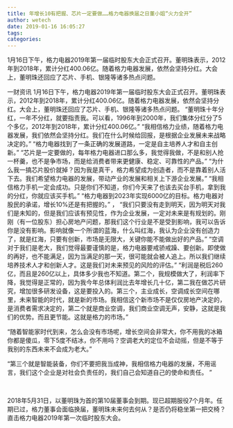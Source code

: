 ```yaml
---
title: 年增长10有把握、芯片一定要做……格力电器换届之日董小姐“火力全开”
author: wetech
date: 2019-01-16 16:05:27
tags: 
categories: 
---
```

1月16日下午，格力电器2019年第一届临时股东大会正式召开。董明珠表示，2012年到2018年，累计分红400.06亿。随着格力电器发展，依然会坚持分红。大会上，董明珠还回应了芯片、手机、银隆等诸多热点问题。
<!-- more -->
一财资讯
1月16日下午，格力电器2019年第一届临时股东大会正式召开。董明珠表示，2012年到2018年，累计分红400.06亿。随着格力电器发展，依然会坚持分红。大会上，董明珠还回应了芯片、手机、银隆等诸多热点问题。
“董明珠十年分红，一年不分红，就要指责我。可以看，1996年到2000年，我们集体分红分了5个多亿，2012年到2018年，累计分红400.06亿。”
“我相信格力业绩，随着格力电器发展，我们依然会坚持分红。我们在什么时候给回报，是根据企业发展未来战略决定的。”
“格力电器找到了一条正确的发展道路，一定是自主培养人才和自主创新。”
“芯片是一定要做的，每年格力电器进口那么多，我觉得我做，不是和别人抢一杯羹，也不是争市场，而是给消费者带来更健康、稳定、可靠性的产品。”
“为什么我一搞芯片股价就掉？因为我是真干，格力希望成为创造者，而不是靠着别人活下去。我们希望格力电器的发展，带动产业的发展和相关上下游企业发展。”
“我相信格力手机一定会成功。只是你们不知道，你们今天来了也该去买台手机，拿到我的分红，你就应该买手机。”
“格力电器到2023年实现6000亿的目标。格力电器对股民的承诺，增长10%还是有把握的。”
，
“我们只要没有走到明天，因为明天对我们是未知的，但是我们应该有预见性，作为企业发展，一定对未来是有规划的。刚刚（有一位股东）担心房地产问题，那我们这个行业是不是受到影响，我可以告诉你是没有影响。影响就像一个所谓的蓝海，什么叫红海，我认为企业没有创造力了，就是红海，只要有创新，市场是无限大，关键你能不能做出好的产品。”
“空调对于我们是老大，我们觉得最要谨慎的是，格力电器要戒骄戒躁、要创新。即使做的再好，也不能满足，因为当满足的那一天，很可能就会被人追上。所以我们继续培养技术人才和创新人才。这是我们对未来预见的风险的评估。”
“利润是税后260亿，而且是260亿以上，具体多少我也不知道。第二个，我规模做大了，利润率下降，我觉得是正常的，因为我今年总体利润比去年增长几十亿，第二我在做芯片研究，增加很多研发设备，这是要投入的。第三个，主业成长，空调成长空间在哪里，未来智能的时代，就是新的市场。我相信这个新市场不是仅仅房地产决定的，是消费者需求决定的，第二个就是商业空调，我们商业空调无声，安静，这就是我们的优势。而且更节能。这就是格力的市场。”

“随着智能家时代到来，怎么会没有市场呢，增长空间会非常大，你不用我的冰箱你都是傻瓜，零下5度不结冰，你不用吗？空调老大的定位不会动摇，但是不等于我别的东西未来不会成为老大。”

“第三个就是智能装备，你们不要把我当成神，我相信格力电器的发展，不用谣言，我们这个企业是对社会负责任的，我们自己会知道自己的使命和责任。 ”
 
 
 
2018年5月31日，以董明珠为首的第10届董事会到期。现已超期服役7个月年。任期已过，格力董事会面临换届，董明珠未来何去何从？是否仍将稳坐第一把交椅？直击格力电器2019年第一次临时股东大会。
